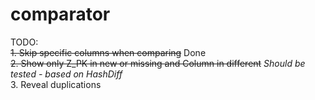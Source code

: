 # comparator

TODO:<br/>
~~1. Skip specific columns when comparing~~ Done<br/>
~~2. Show only Z_PK in new or missing and Column in different~~ *Should be tested - based on HashDiff*<br/>
3. Reveal duplications<br/>
